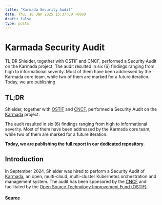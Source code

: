 ```yaml
---
title: "Karmada Security Audit"
date: Thu, 16 Jan 2025 15:37:00 +0000
draft: false
type: posts
---
```

# Karmada Security Audit





TL;DR Shielder, together with OSTIF and CNCF, performed a Security Audit on the Karmada project. The audit resulted in six (6) findings ranging from high to informational severity. Most of them have been addressed by the Karmada core team, while two of them are marked for a future iteration. Today, we are publishing

TL;DR
-----

Shielder, together with [OSTIF](https://ostif.org/) and [CNCF](https://cncf.io/), performed a Security Audit on the [Karmada](https://karmada.io/) project.

The audit resulted in six (6) findings ranging from high to informational severity. Most of them have been addressed by the Karmada core team, while two of them are marked for a future iteration.

**Today, we are publishing the [full report](https://github.com/ShielderSec/public-reports/blob/main/2025/%5BOSTIF%5D%20Karmada%20-%20Report%20v1.1.pdf) in our [dedicated repository](https://github.com/ShielderSec/public-reports/)**.

Introduction
------------

In September 2024, Shielder was hired to perform a Security Audit of [Karmada](https://karmada.io/), an open, multi-cloud, multi-cluster Kubernetes orchestration and management system. The audit has been sponsored by the [CNCF](https://cncf.io/) and facilitated by the [Open Source Technology Improvement Fund (OSTIF)](https://ostif.org/).

#### [Source](https://www.shielder.com/blog/2025/01/karmada-security-audit/)

